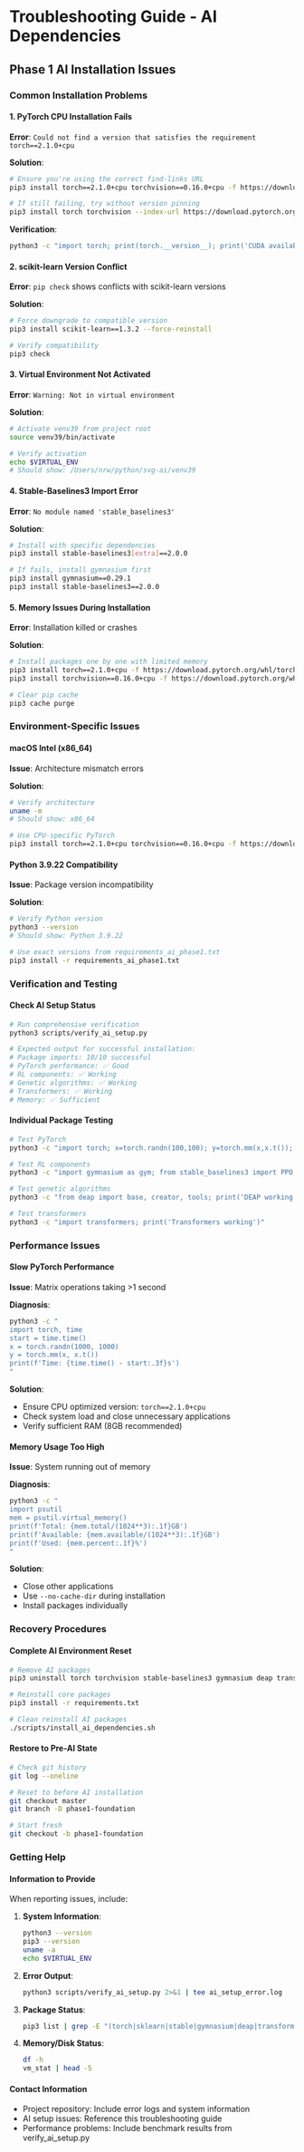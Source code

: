 # Troubleshooting Guide - AI Dependencies

## Phase 1 AI Installation Issues

### Common Installation Problems

#### 1. PyTorch CPU Installation Fails

**Error**: `Could not find a version that satisfies the requirement torch==2.1.0+cpu`

**Solution**:
```bash
# Ensure you're using the correct find-links URL
pip3 install torch==2.1.0+cpu torchvision==0.16.0+cpu -f https://download.pytorch.org/whl/torch_stable.html

# If still failing, try without version pinning
pip3 install torch torchvision --index-url https://download.pytorch.org/whl/cpu
```

**Verification**:
```bash
python3 -c "import torch; print(torch.__version__); print('CUDA available:', torch.cuda.is_available())"
```

#### 2. scikit-learn Version Conflict

**Error**: `pip check` shows conflicts with scikit-learn versions

**Solution**:
```bash
# Force downgrade to compatible version
pip3 install scikit-learn==1.3.2 --force-reinstall

# Verify compatibility
pip3 check
```

#### 3. Virtual Environment Not Activated

**Error**: `Warning: Not in virtual environment`

**Solution**:
```bash
# Activate venv39 from project root
source venv39/bin/activate

# Verify activation
echo $VIRTUAL_ENV
# Should show: /Users/nrw/python/svg-ai/venv39
```

#### 4. Stable-Baselines3 Import Error

**Error**: `No module named 'stable_baselines3'`

**Solution**:
```bash
# Install with specific dependencies
pip3 install stable-baselines3[extra]==2.0.0

# If fails, install gymnasium first
pip3 install gymnasium==0.29.1
pip3 install stable-baselines3==2.0.0
```

#### 5. Memory Issues During Installation

**Error**: Installation killed or crashes

**Solution**:
```bash
# Install packages one by one with limited memory
pip3 install torch==2.1.0+cpu -f https://download.pytorch.org/whl/torch_stable.html --no-cache-dir
pip3 install torchvision==0.16.0+cpu -f https://download.pytorch.org/whl/torch_stable.html --no-cache-dir

# Clear pip cache
pip3 cache purge
```

### Environment-Specific Issues

#### macOS Intel (x86_64)

**Issue**: Architecture mismatch errors

**Solution**:
```bash
# Verify architecture
uname -m
# Should show: x86_64

# Use CPU-specific PyTorch
pip3 install torch==2.1.0+cpu torchvision==0.16.0+cpu -f https://download.pytorch.org/whl/torch_stable.html
```

#### Python 3.9.22 Compatibility

**Issue**: Package version incompatibility

**Solution**:
```bash
# Verify Python version
python3 --version
# Should show: Python 3.9.22

# Use exact versions from requirements_ai_phase1.txt
pip3 install -r requirements_ai_phase1.txt
```

### Verification and Testing

#### Check AI Setup Status

```bash
# Run comprehensive verification
python3 scripts/verify_ai_setup.py

# Expected output for successful installation:
# Package imports: 10/10 successful
# PyTorch performance: ✅ Good
# RL components: ✅ Working
# Genetic algorithms: ✅ Working
# Transformers: ✅ Working
# Memory: ✅ Sufficient
```

#### Individual Package Testing

```bash
# Test PyTorch
python3 -c "import torch; x=torch.randn(100,100); y=torch.mm(x,x.t()); print('PyTorch working')"

# Test RL components
python3 -c "import gymnasium as gym; from stable_baselines3 import PPO; print('RL working')"

# Test genetic algorithms
python3 -c "from deap import base, creator, tools; print('DEAP working')"

# Test transformers
python3 -c "import transformers; print('Transformers working')"
```

### Performance Issues

#### Slow PyTorch Performance

**Issue**: Matrix operations taking >1 second

**Diagnosis**:
```bash
python3 -c "
import torch, time
start = time.time()
x = torch.randn(1000, 1000)
y = torch.mm(x, x.t())
print(f'Time: {time.time() - start:.3f}s')
"
```

**Solution**:
- Ensure CPU optimized version: `torch==2.1.0+cpu`
- Check system load and close unnecessary applications
- Verify sufficient RAM (8GB recommended)

#### Memory Usage Too High

**Issue**: System running out of memory

**Diagnosis**:
```bash
python3 -c "
import psutil
mem = psutil.virtual_memory()
print(f'Total: {mem.total/(1024**3):.1f}GB')
print(f'Available: {mem.available/(1024**3):.1f}GB')
print(f'Used: {mem.percent:.1f}%')
"
```

**Solution**:
- Close other applications
- Use `--no-cache-dir` during installation
- Install packages individually

### Recovery Procedures

#### Complete AI Environment Reset

```bash
# Remove AI packages
pip3 uninstall torch torchvision stable-baselines3 gymnasium deap transformers tokenizers scikit-learn -y

# Reinstall core packages
pip3 install -r requirements.txt

# Clean reinstall AI packages
./scripts/install_ai_dependencies.sh
```

#### Restore to Pre-AI State

```bash
# Check git history
git log --oneline

# Reset to before AI installation
git checkout master
git branch -D phase1-foundation

# Start fresh
git checkout -b phase1-foundation
```

### Getting Help

#### Information to Provide

When reporting issues, include:

1. **System Information**:
   ```bash
   python3 --version
   pip3 --version
   uname -a
   echo $VIRTUAL_ENV
   ```

2. **Error Output**:
   ```bash
   python3 scripts/verify_ai_setup.py 2>&1 | tee ai_setup_error.log
   ```

3. **Package Status**:
   ```bash
   pip3 list | grep -E "(torch|sklearn|stable|gymnasium|deap|transformers)"
   ```

4. **Memory/Disk Status**:
   ```bash
   df -h
   vm_stat | head -5
   ```

#### Contact Information

- Project repository: Include error logs and system information
- AI setup issues: Reference this troubleshooting guide
- Performance problems: Include benchmark results from verify_ai_setup.py